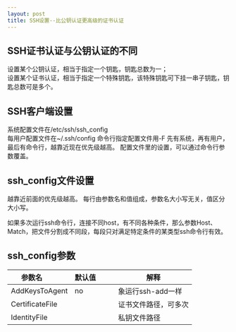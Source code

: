 ```yaml
---
layout: post
title: SSH设置--比公钥认证更高级的证书认证
---
```


## SSH证书认证与公钥认证的不同

设置某个公钥认证，相当于指定一个钥匙，钥匙总数为一；  
设置某个证书认证，相当于指定一个特殊钥匙，该特殊钥匙可下挂一串子钥匙，钥匙总数可是多个。

## SSH客户端设置

系统配置文件在/etc/ssh/ssh_config  
每用户配置文件在~/.ssh/config
命令行指定配置文件用-F
先有系统，再有用户，最后有命令行，越靠近现在优先级越高。
配置文件里的设置，可以通过命令行参数覆盖。

## ssh_config文件设置

越靠近前面的优先级越高。
每行由参数名和值组成，参数名大小写无关，值区分大小写。

如果多次运行ssh命令行，连接不同host，有不同各种条件，那么参数Host、Match，把文件分割成不同段，每段只对满足特定条件的某类型ssh命令行有效。

## ssh_config参数

参数名           |默认值        |解释
--------------- |--------------|-----------------
AddKeysToAgent  |no            |象运行ssh-add一样
CertificateFile |              |证书文件路径，可多次
IdentityFile    |              |私钥文件路径
